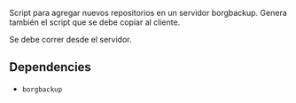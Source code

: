 Script para agregar nuevos repositorios en un servidor borgbackup. Genera también el script que se debe copiar al cliente.

Se debe correr desde el servidor.

## Dependencies
- ```borgbackup```
